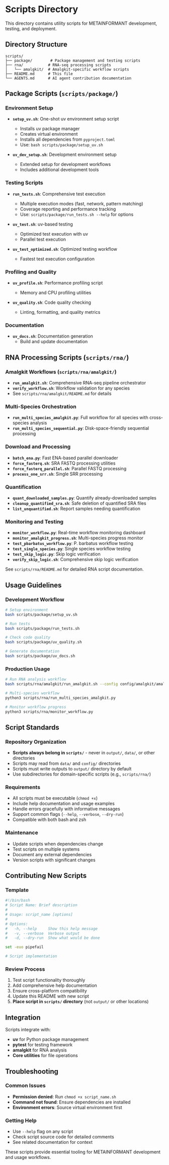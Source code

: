# Scripts Directory

This directory contains utility scripts for METAINFORMANT development, testing, and deployment.

## Directory Structure

```
scripts/
├── package/        # Package management and testing scripts
├── rna/           # RNA-seq processing scripts
│   └── amalgkit/  # Amalgkit-specific workflow scripts
├── README.md      # This file
└── AGENTS.md      # AI agent contribution documentation
```

## Package Scripts (`scripts/package/`)

### Environment Setup
- **`setup_uv.sh`**: One-shot uv environment setup script
  - Installs uv package manager
  - Creates virtual environment
  - Installs all dependencies from `pyproject.toml`
  - Use: `bash scripts/package/setup_uv.sh`

- **`uv_dev_setup.sh`**: Development environment setup
  - Extended setup for development workflows
  - Includes additional development tools

### Testing Scripts
- **`run_tests.sh`**: Comprehensive test execution
  - Multiple execution modes (fast, network, pattern matching)
  - Coverage reporting and performance tracking
  - Use: `scripts/package/run_tests.sh --help` for options

- **`uv_test.sh`**: uv-based testing
  - Optimized test execution with uv
  - Parallel test execution

- **`uv_test_optimized.sh`**: Optimized testing workflow
  - Fastest test execution configuration

### Profiling and Quality
- **`uv_profile.sh`**: Performance profiling script
  - Memory and CPU profiling utilities

- **`uv_quality.sh`**: Code quality checking
  - Linting, formatting, and quality metrics

### Documentation
- **`uv_docs.sh`**: Documentation generation
  - Build and update documentation

## RNA Processing Scripts (`scripts/rna/`)

### Amalgkit Workflows (`scripts/rna/amalgkit/`)
- **`run_amalgkit.sh`**: Comprehensive RNA-seq pipeline orchestrator
- **`verify_workflow.sh`**: Workflow validation for any species
- See `scripts/rna/amalgkit/README.md` for details

### Multi-Species Orchestration
- **`run_multi_species_amalgkit.py`**: Full workflow for all species with cross-species analysis
- **`run_multi_species_sequential.py`**: Disk-space-friendly sequential processing

### Download and Processing
- **`batch_ena.py`**: Fast ENA-based parallel downloader
- **`force_fasterq.sh`**: SRA FASTQ processing utilities
- **`force_fasterq_parallel.sh`**: Parallel FASTQ processing
- **`process_one_srr.sh`**: Single SRR processing

### Quantification
- **`quant_downloaded_samples.py`**: Quantify already-downloaded samples
- **`cleanup_quantified_sra.sh`**: Safe deletion of quantified SRA files
- **`list_unquantified.sh`**: Report samples needing quantification

### Monitoring and Testing
- **`monitor_workflow.py`**: Real-time workflow monitoring dashboard
- **`monitor_amalgkit_progress.sh`**: Multi-species progress monitor
- **`test_pbarbatus_workflow.py`**: P. barbatus workflow testing
- **`test_single_species.py`**: Single species workflow testing
- **`test_skip_logic.py`**: Skip logic verification
- **`verify_skip_logic.sh`**: Comprehensive skip logic verification

See `scripts/rna/README.md` for detailed RNA script documentation.

## Usage Guidelines

### Development Workflow
```bash
# Setup environment
bash scripts/package/setup_uv.sh

# Run tests
bash scripts/package/run_tests.sh

# Check code quality
bash scripts/package/uv_quality.sh

# Generate documentation
bash scripts/package/uv_docs.sh
```

### Production Usage
```bash
# Run RNA analysis workflow
bash scripts/rna/amalgkit/run_amalgkit.sh --config config/amalgkit/amalgkit_pbarbatus.yaml

# Multi-species workflow
python3 scripts/rna/run_multi_species_amalgkit.py

# Monitor workflow progress
python3 scripts/rna/monitor_workflow.py
```

## Script Standards

### Repository Organization
- **Scripts always belong in `scripts/`** - never in `output/`, `data/`, or other directories
- Scripts may read from `data/` and `config/` directories
- Scripts must write outputs to `output/` directory by default
- Use subdirectories for domain-specific scripts (e.g., `scripts/rna/`)

### Requirements
- All scripts must be executable (`chmod +x`)
- Include help documentation and usage examples
- Handle errors gracefully with informative messages
- Support common flags (`--help`, `--verbose`, `--dry-run`)
- Compatible with both bash and zsh

### Maintenance
- Update scripts when dependencies change
- Test scripts on multiple systems
- Document any external dependencies
- Version scripts with significant changes

## Contributing New Scripts

### Template
```bash
#!/bin/bash
# Script Name: Brief description
#
# Usage: script_name [options]
#
# Options:
#   -h, --help     Show this help message
#   -v, --verbose  Verbose output
#   -d, --dry-run  Show what would be done

set -euo pipefail

# Script implementation
```

### Review Process
1. Test script functionality thoroughly
2. Add comprehensive help documentation
3. Ensure cross-platform compatibility
4. Update this README with new script
5. **Place script in `scripts/` directory** (not `output/` or other locations)

## Integration

Scripts integrate with:
- **uv** for Python package management
- **pytest** for testing framework
- **amalgkit** for RNA analysis
- **Core utilities** for file operations

## Troubleshooting

### Common Issues
- **Permission denied**: Run `chmod +x script_name.sh`
- **Command not found**: Ensure dependencies are installed
- **Environment errors**: Source virtual environment first

### Getting Help
- Use `--help` flag on any script
- Check script source code for detailed comments
- See related documentation for context

These scripts provide essential tooling for METAINFORMANT development and usage workflows.
